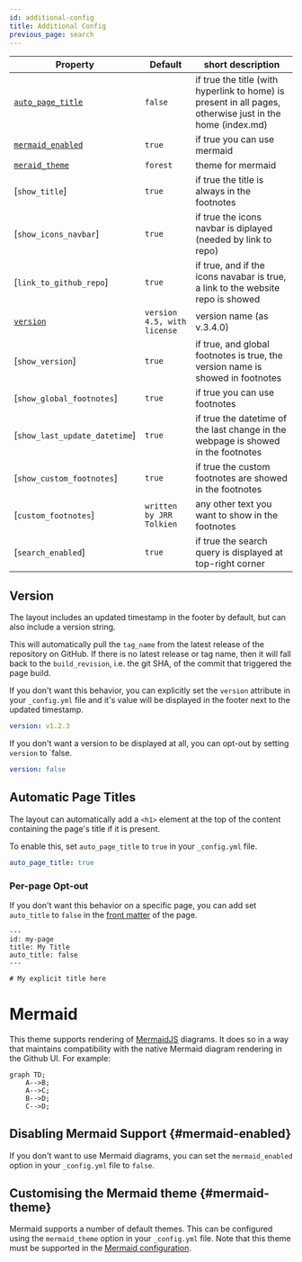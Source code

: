 ```yaml
---
id: additional-config
title: Additional Config
previous_page: search
---
```


| Property                                    | Default                               |short description                                             |
| ------------------------------------------- | ------------------------------------- |--------------------------------------------------------------|
| [`auto_page_title`](#automatic-page-titles) | `false` |if true the title (with hyperlink to home) is present in all pages, otherwise just in the home (index.md)| 
| [`mermaid_enabled`](#mermaid-enabled)       | `true`                                |if true you can use mermaid                                   |
| [`meraid_theme`](#mermaid-theme)            | `forest`                              |theme for mermaid                                             |
| [`show_title`]          | `true`                                |if true the title is always in the footnotes                  |
| [`show_icons_navbar`]     | `true`                                |if true the icons navbar is diplayed (needed by link to repo) |
| [`link_to_github_repo`]   | `true`                                |if true, and if the icons navabar is true, a link to the website repo is showed |
| [`version`](#version)        | `version 4.5, with license` |version name (as v.3.4.0)                                     | 
| [`show_version`]     | `true`                                |if true, and global footnotes is true,  the version name is showed in footnotes |
| [`show_global_footnotes`]       | `true`                                |if true you can use footnotes  |
| [`show_last_update_datetime`]      | `true`            |if true the datetime of the last change in the webpage is showed in the footnotes  |
| [`show_custom_footnotes`]       | `true`                                |if true the custom footnotes are showed in the footnotes  |
| [`custom_footnotes`]      | `written by JRR Tolkien`              |any other text you want to show in the footnotes     |
| [`search_enabled`]    | `true`                                |if true the search query is displayed at top-right corner |

## Version

The layout includes an updated timestamp in the footer by default, but can also include a version
string.

This will automatically pull the `tag_name` from the latest release of the repository on GitHub. If
there is no latest release or tag name, then it will fall back to the `build_revision`, i.e. the
git SHA, of the commit that triggered the page build.

If you don't want this behavior, you can explicitly set the `version` attribute in your
`_config.yml` file and it's value will be displayed in the footer next to the updated timestamp.

```yaml
version: v1.2.3
```

If you don't want a version to be displayed at all, you can opt-out by setting `version` to `false.

```yaml
version: false
```

## Automatic Page Titles

The layout can automatically add a `<h1>` element at the top of the content containing the page's
title if it is present.

To enable this, set `auto_page_title` to `true` in your `_config.yml` file.

```yaml
auto_page_title: true
```

### Per-page Opt-out

If you don't want this behavior on a specific page, you can add set `auto_title` to `false` in the
[front matter](https://docs.github.com/en/github/working-with-github-pages/about-github-pages-and-jekyll#front-matter)
of the page.

```
---
id: my-page
title: My Title
auto_title: false
---

# My explicit title here

```

# Mermaid
This theme supports rendering of [MermaidJS](https://mermaid-js.github.io/) diagrams. It does so in a way that maintains compatibility with the native Mermaid diagram rendering in the Github UI. For example:

```mermaid
graph TD;
    A-->B;
    A-->C;
    B-->D;
    C-->D;
```

## Disabling Mermaid Support {#mermaid-enabled}
If you don't want to use Mermaid diagrams, you can set the `mermaid_enabled` option in your `_config.yml` file to `false`.

## Customising the Mermaid theme {#mermaid-theme}
Mermaid supports a number of default themes. This can be configured using the `mermaid_theme` option in your `_config.yml` file. Note that this theme must be supported in the [Mermaid configuration](https://mermaid-js.github.io/mermaid/#/./Setup?id=theme).
